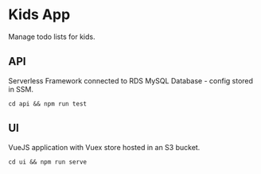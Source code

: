 # Kids App

Manage todo lists for kids.

## API

Serverless Framework connected to RDS MySQL Database - config stored in SSM.

```
cd api && npm run test
```

## UI

VueJS application with Vuex store hosted in an S3 bucket.

```
cd ui && npm run serve
```